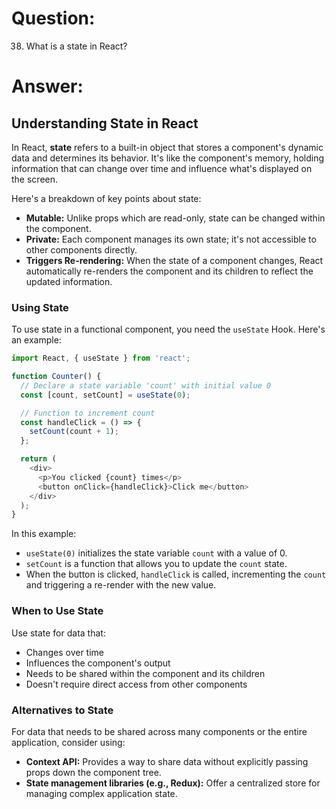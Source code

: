 # Question:

38. What is a state in React?

# Answer:

## Understanding State in React

In React, **state** refers to a built-in object that stores a component's dynamic data and determines its behavior. It's like the component's memory, holding information that can change over time and influence what's displayed on the screen. 

Here's a breakdown of key points about state:

* **Mutable:** Unlike props which are read-only, state can be changed within the component.
* **Private:** Each component manages its own state; it's not accessible to other components directly.
* **Triggers Re-rendering:** When the state of a component changes, React automatically re-renders the component and its children to reflect the updated information.

### Using State

To use state in a functional component, you need the `useState` Hook. Here's an example:

```javascript
import React, { useState } from 'react';

function Counter() {
  // Declare a state variable 'count' with initial value 0
  const [count, setCount] = useState(0);

  // Function to increment count
  const handleClick = () => {
    setCount(count + 1);
  };

  return (
    <div>
      <p>You clicked {count} times</p>
      <button onClick={handleClick}>Click me</button>
    </div>
  );
}
```

In this example:

* `useState(0)` initializes the state variable `count` with a value of 0.
* `setCount` is a function that allows you to update the `count` state.
* When the button is clicked, `handleClick` is called, incrementing the `count` and triggering a re-render with the new value.

### When to Use State

Use state for data that:

* Changes over time
* Influences the component's output
* Needs to be shared within the component and its children 
* Doesn't require direct access from other components

### Alternatives to State

For data that needs to be shared across many components or the entire application, consider using:

* **Context API:** Provides a way to share data without explicitly passing props down the component tree.
* **State management libraries (e.g., Redux):** Offer a centralized store for managing complex application state. 

